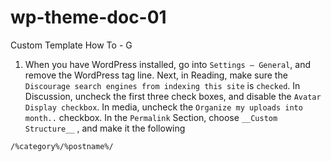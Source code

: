 # wp-theme-doc-01
Custom Template How To - G


1. When you have WordPress installed, go into `Settings – General`, and remove the WordPress tag line. Next, in Reading, make sure the `Discourage search engines from indexing this site` is `checked`. In Discussion, uncheck the first three check boxes, and disable the `Avatar Display checkbox`. In media, uncheck the `Organize my uploads into month..` checkbox. In the `Permalink` Section, choose `__Custom Structure__` , and make it the following


```
/%category%/%postname%/
```
